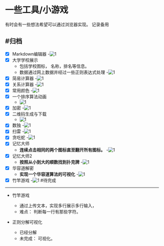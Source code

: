 # 一些工具/小游戏

有时会有一些想法希望可以通过浏览器实现。
记录备用

#归档
----
- [x] Markdown编辑器
    -![1](./img/markdown.gif)
- [x] 大学学校展示
	- 包括学校图标， 名称，排名等信息。
	- 数据通过网上数据并经过一些正则表达式处理
	-![1](./img/school.gif)
- [x] 简易计算器
	-![1](./img/caculating.gif)
- [x] 关系计算器
	-![1](./img/relationship.gif)
- [x] 常用颜色
	-![1](./img/saftcolor.gif)
- [x] 一个排序算法动画
	- ![1](./img/algorithm.gif)
- [x] 加密
	-![1](./img/cipher.gif)
- [x] 二维码生成与下载
	- ![1](./img/qrcode.gif)
- [x] 数独
	-![1](./img/sdoku.gif)
- [x] 扫雷
	-![1](./img/mines.gif)
- [x] 贪吃蛇
	-![1](./img/snake1.gif)
- [x] 记忆大师
	- **连续点击相同的两个图标直至翻开所有图标。**
	-![1](./img/memory.gif)
- [x] 记忆大师2
	- **按照从小到大的顺数找到扑克牌**
	-![1](./img/memory2.gif)
- [x] 华容道解密
	- **实现一个华容道算法的可视化**
	-![1](./img/klotski.gif)
- [x] 竹竿游戏
	-![1](./img/bamboo.gif)
#待完成

----

- 竹竿游戏
	- 通过上传文本，实现多行展示多行输入，
	- 难点： 判断每一行有那些字符。

- 正则分解可视化
	- 已经分解
	- 未完成： 可视化。
